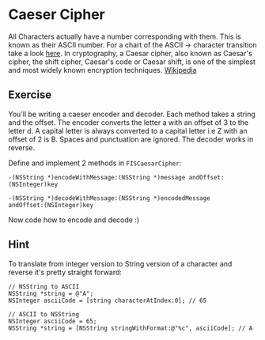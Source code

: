 

# Caeser Cipher
All Characters actually have a number corresponding with them. This is known as their ASCII number. For a chart of the ASCII -> character transition take a look [here](http://www.asciitable.com/). In cryptography, a Caesar cipher, also known as Caesar's cipher, the shift cipher, Caesar's code or Caesar shift, is one of the simplest and most widely known encryption techniques. [Wikipedia](http://en.wikipedia.org/wiki/Caesar_cipher)

## Exercise

You'll be writing a caeser encoder and decoder. Each method takes a string and the offset. The encoder converts the letter a with an offset of 3 to the letter d. A capital letter is always converted to a capital letter i.e Z with an offset of 2 is B. Spaces and punctuation are ignored. The decoder works in reverse.

Define and implement 2 methods in `FISCaesarCipher`:

```objc
-(NSString *)encodeWithMessage:(NSString *)message andOffset:(NSInteger)key
```
```objc
-(NSString *)decodeWithMessage:(NSString *)encodedMessage
andOffset:(NSInteger)key
```

Now code how to encode and decode :)

## Hint

To translate from integer version to String version of a character and reverse it's pretty straight forward:

```objc
// NSString to ASCII
NSString *string = @"A";
NSInteger asciiCode = [string characterAtIndex:0]; // 65

// ASCII to NSString
NSInteger asciiCode = 65;
NSString *string = [NSString stringWithFormat:@"%c", asciiCode]; // A
```
